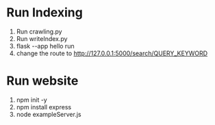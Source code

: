 # Run Indexing
1. Run crawling.py
2. Run writeIndex.py
3. flask --app hello run
4. change the route to http://127.0.0.1:5000/search/QUERY_KEYWORD

# Run website
1. npm init -y
2. npm install express
3. node exampleServer.js

